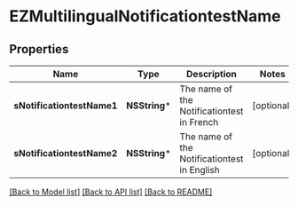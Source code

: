 # EZMultilingualNotificationtestName

## Properties
Name | Type | Description | Notes
------------ | ------------- | ------------- | -------------
**sNotificationtestName1** | **NSString*** | The name of the Notificationtest in French | [optional] 
**sNotificationtestName2** | **NSString*** | The name of the Notificationtest in English | [optional] 

[[Back to Model list]](../README.md#documentation-for-models) [[Back to API list]](../README.md#documentation-for-api-endpoints) [[Back to README]](../README.md)


